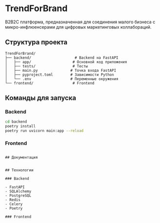 # TrendForBrand

B2B2C платформа, предназначенная для соединения малого бизнеса с микро-инфлюенсерами для цифровых маркетинговых коллабораций.

## Структура проекта

```
TrendForBrand/
├── backend/                    # Backend на FastAPI
│   ├── app/                   # Основной код приложения
│   ├── tests/                 # Тесты
│   ├── main.py               # Точка входа FastAPI
│   ├── pyproject.toml        # Зависимости Python
│   └── .env                  # Переменные окружения
└── frontend/                  # Frontend

```

## Команды для запуска

### Backend

```bash
cd backend
poetry install
poetry run uvicorn main:app --reload
```

### Frontend

```

## Документация


## Технологии

### Backend

- FastAPI
- SQLAlchemy
- PostgreSQL
- Redis
- Celery
- Poetry

### Frontend


```

